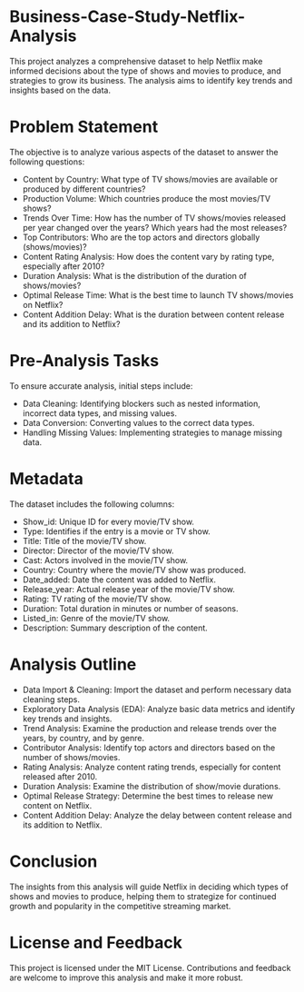 # Business-Case-Study-Netflix-Analysis

This project analyzes a comprehensive dataset to help Netflix make informed decisions about the type of shows and movies to produce, and strategies to grow its business. The analysis aims to identify key trends and insights based on the data.

# Problem Statement

The objective is to analyze various aspects of the dataset to answer the following questions:

- Content by Country: What type of TV shows/movies are available or produced by different countries?
- Production Volume: Which countries produce the most movies/TV shows?
- Trends Over Time: How has the number of TV shows/movies released per year changed over the years? Which years had the most releases?
- Top Contributors: Who are the top actors and directors globally (shows/movies)?
- Content Rating Analysis: How does the content vary by rating type, especially after 2010?
- Duration Analysis: What is the distribution of the duration of shows/movies?
- Optimal Release Time: What is the best time to launch TV shows/movies on Netflix?
- Content Addition Delay: What is the duration between content release and its addition to Netflix?

# Pre-Analysis Tasks
To ensure accurate analysis, initial steps include:

- Data Cleaning: Identifying blockers such as nested information, incorrect data types, and missing values.
- Data Conversion: Converting values to the correct data types.
- Handling Missing Values: Implementing strategies to manage missing data.

# Metadata

The dataset includes the following columns:

- Show_id: Unique ID for every movie/TV show.
- Type: Identifies if the entry is a movie or TV show.
- Title: Title of the movie/TV show.
- Director: Director of the movie/TV show.
- Cast: Actors involved in the movie/TV show.
- Country: Country where the movie/TV show was produced.
- Date_added: Date the content was added to Netflix.
- Release_year: Actual release year of the movie/TV show.
- Rating: TV rating of the movie/TV show.
- Duration: Total duration in minutes or number of seasons.
- Listed_in: Genre of the movie/TV show.
- Description: Summary description of the content.

# Analysis Outline

- Data Import & Cleaning: Import the dataset and perform necessary data cleaning steps.
- Exploratory Data Analysis (EDA): Analyze basic data metrics and identify key trends and insights.
- Trend Analysis: Examine the production and release trends over the years, by country, and by genre.
- Contributor Analysis: Identify top actors and directors based on the number of shows/movies.
- Rating Analysis: Analyze content rating trends, especially for content released after 2010.
- Duration Analysis: Examine the distribution of show/movie durations.
- Optimal Release Strategy: Determine the best times to release new content on Netflix.
- Content Addition Delay: Analyze the delay between content release and its addition to Netflix.

# Conclusion

The insights from this analysis will guide Netflix in deciding which types of shows and movies to produce, helping them to strategize for continued growth and popularity in the competitive streaming market.

# License and Feedback

This project is licensed under the MIT License. Contributions and feedback are welcome to improve this analysis and make it more robust.

